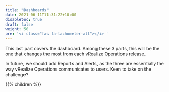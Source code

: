 ```yaml
---
title: "Dashboards"
date: 2021-06-11T11:31:22+10:00
disabletoc: true
draft: false
weight: 50
pre: '<i class="fas fa-tachometer-alt"></i> '
---
```


This last part covers the dashboard. Among these 3 parts, this will be the one that changes the most from each vRealize Operations release.

In future, we should add Reports and Alerts, as the three are essentially the way vRealize Operations communicates to users. Keen to take on the challenge?

{{% children %}}